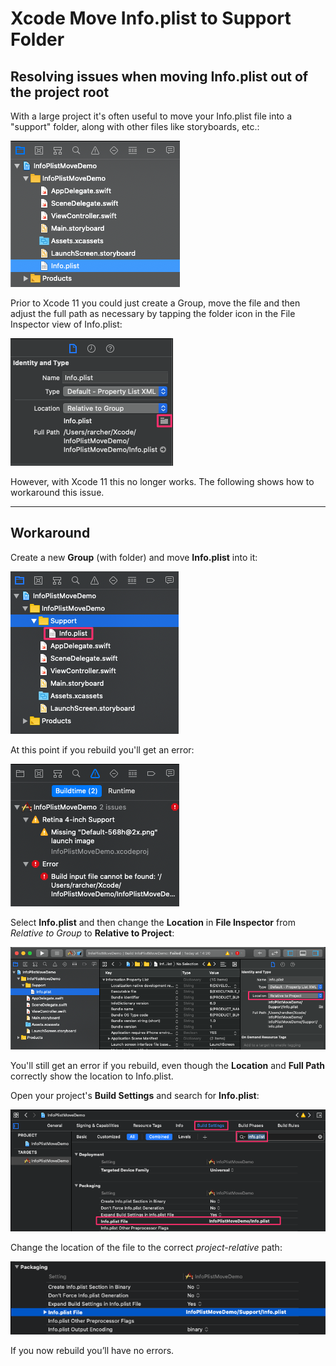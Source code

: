 # Xcode Move Info.plist to Support Folder
## Resolving issues when moving Info.plist out of the project root

With a large project it's often useful to move your Info.plist file into a "support" folder, along with other
files like storyboards, etc.:

![](./readme-assets/img1.jpg)

Prior to Xcode 11 you could just create a Group, move the file and then adjust the full path as necessary
by tapping the folder icon in the File Inspector view of Info.plist:

![](./readme-assets/img2.jpg)

However, with Xcode 11 this no longer works. The following shows how to workaround this issue.

___

## Workaround
Create a new **Group** (with folder) and move **Info.plist** into it:

![](./readme-assets/img3.jpg)

At this point if you rebuild you'll get an error:

![](./readme-assets/img4.jpg)

Select **Info.plist** and then change the **Location** in **File Inspector** from *Relative to Group*
to **Relative to Project**:

![](./readme-assets/img5.jpg)

You'll still get an error if you rebuild, even though the **Location** and **Full Path** correctly
show the location to Info.plist.

Open your project's **Build Settings** and search for **Info.plist**:

![](./readme-assets/img6.jpg)

Change the location of the file to the correct *project-relative* path:

![](./readme-assets/img7.jpg)

If you now rebuild you’ll have no errors.
